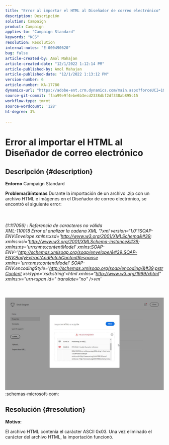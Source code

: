 ```yaml
---
title: "Error al importar el HTML al Diseñador de correo electrónico"
description: Descripción
solution: Campaign
product: Campaign
applies-to: "Campaign Standard"
keywords: "KCS"
resolution: Resolution
internal-notes: "E-000490620"
bug: false
article-created-by: Amol Mahajan
article-created-date: "12/1/2022 1:12:14 PM"
article-published-by: Amol Mahajan
article-published-date: "12/1/2022 1:13:12 PM"
version-number: 6
article-number: KA-17780
dynamics-url: "https://adobe-ent.crm.dynamics.com/main.aspx?forceUCI=1&pagetype=entityrecord&etn=knowledgearticle&id=0a3ba4c4-7971-ed11-9561-6045bd006793"
source-git-commit: ffaa99e9f4ebe6b3ecd2338dbf2df338ab895c15
workflow-type: tm+mt
source-wordcount: '128'
ht-degree: 3%

---
```


# Error al importar el HTML al Diseñador de correo electrónico

## Descripción {#description}

<b>Entorno</b>
Campaign Standard


<b>Problema/Síntomas</b>
Durante la importación de un archivo .zip con un archivo HTML e imágenes en el Diseñador de correo electrónico, se encontró el siguiente error:
<br><br> <br><br>*(1:117056) : Referencia de caracteres no válida
<br>XML-110018 Error al analizar la cadena XML &#39;?xml version=&#39;1.0&#39;?SOAP-ENV:Envelope xmlns:xsd=&#39;http://www.w3.org/2001/XMLSchema&#39; xmlns:xsi=&#39;http://www.w3.org/2001/XMLSchema-instance&#39; xmlns:ns=&#39;urn:nms:contentModel&#39; xmlns:SOAP-ENV=&#39;http://schemas.xmlsoap.org/soap/envelope/&#39;SOAP-ENV:BodyExtractAndPatchContentResponse xmlns=&#39;urn:nms:contentModel&#39; SOAP-ENV:encodingStyle=&#39;http://schemas.xmlsoap.org/soap/encoding/&#39;pstrContent xsi:type=&#39;xsd:string&#39;&lt;html xmlns=&quot;http://www.w3.org/1999/xhtml&quot; xmlns:v=&quot;urn&lt;span id=&quot; translate=&quot;no&quot; />vm&#39;*<br><br> <br><br>![](assets/___0d3ba4c4-7971-ed11-9561-6045bd006793___.jpeg)<br>:schemas-microsoft-com:

## Resolución {#resolution}


<b>Motivo:</b>

El archivo HTML contenía el carácter ASCII 0x03. Una vez eliminado el carácter del archivo HTML, la importación funcionó.
